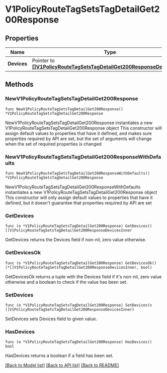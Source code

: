 # V1PolicyRouteTagSetsTagDetailGet200Response

## Properties

Name | Type | Description | Notes
------------ | ------------- | ------------- | -------------
**Devices** | Pointer to [**[]V1PolicyRouteTagSetsTagDetailGet200ResponseDevicesInner**](V1PolicyRouteTagSetsTagDetailGet200ResponseDevicesInner.md) |  | [optional] 

## Methods

### NewV1PolicyRouteTagSetsTagDetailGet200Response

`func NewV1PolicyRouteTagSetsTagDetailGet200Response() *V1PolicyRouteTagSetsTagDetailGet200Response`

NewV1PolicyRouteTagSetsTagDetailGet200Response instantiates a new V1PolicyRouteTagSetsTagDetailGet200Response object
This constructor will assign default values to properties that have it defined,
and makes sure properties required by API are set, but the set of arguments
will change when the set of required properties is changed

### NewV1PolicyRouteTagSetsTagDetailGet200ResponseWithDefaults

`func NewV1PolicyRouteTagSetsTagDetailGet200ResponseWithDefaults() *V1PolicyRouteTagSetsTagDetailGet200Response`

NewV1PolicyRouteTagSetsTagDetailGet200ResponseWithDefaults instantiates a new V1PolicyRouteTagSetsTagDetailGet200Response object
This constructor will only assign default values to properties that have it defined,
but it doesn't guarantee that properties required by API are set

### GetDevices

`func (o *V1PolicyRouteTagSetsTagDetailGet200Response) GetDevices() []V1PolicyRouteTagSetsTagDetailGet200ResponseDevicesInner`

GetDevices returns the Devices field if non-nil, zero value otherwise.

### GetDevicesOk

`func (o *V1PolicyRouteTagSetsTagDetailGet200Response) GetDevicesOk() (*[]V1PolicyRouteTagSetsTagDetailGet200ResponseDevicesInner, bool)`

GetDevicesOk returns a tuple with the Devices field if it's non-nil, zero value otherwise
and a boolean to check if the value has been set.

### SetDevices

`func (o *V1PolicyRouteTagSetsTagDetailGet200Response) SetDevices(v []V1PolicyRouteTagSetsTagDetailGet200ResponseDevicesInner)`

SetDevices sets Devices field to given value.

### HasDevices

`func (o *V1PolicyRouteTagSetsTagDetailGet200Response) HasDevices() bool`

HasDevices returns a boolean if a field has been set.


[[Back to Model list]](../README.md#documentation-for-models) [[Back to API list]](../README.md#documentation-for-api-endpoints) [[Back to README]](../README.md)


